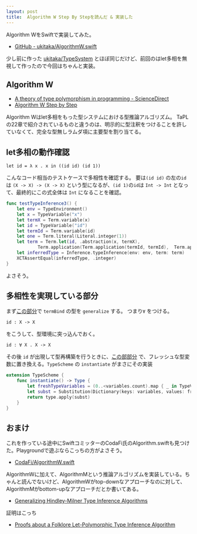 ```yaml
---
layout: post
title:  Algorithm W Step By Stepを読んだ & 実装した
---
```


Algorithm WをSwiftで実装してみた。

+ [GitHub - ukitaka/AlgorithmW.swift](https://github.com/ukitaka/AlgorithmW.swift)

少し前に作った [ukitaka/TypeSystem](https://github.com/ukitaka/TypeSystem) とほぼ同じだけど、前回のはlet多相を無視して作ったので今回はちゃんと実装。

## Algorithm W

+ [A theory of type polymorphism in programming - ScienceDirect](http://www.sciencedirect.com/science/article/pii/0022000078900144)
+ [Algorithm W Step by Step](http://catamorph.de/documents/AlgorithmW.pdf)


Algorithm Wはlet多相をもった型システムにおける型推論アルゴリズム。
TaPLの22章で紹介されているものと違うのは、明示的に型注釈をつけることを許していなくて、完全な型無しラムダ項に主要型を割り当てる。

## let多相の動作確認

```
let id = λ x . x in ((id id) (id 1))
```

こんなコード相当のテストケースで多相性を確認する。
要は`(id id)` の左の`id` は `(X -> X) -> (X -> X)` という型になるが、`(id 1)`の`id`は `Int -> Int` となって、最終的にこの式全体は `Int` になることを確認。

```swift
func testTypeInference3() {
    let env = TypeEnvironment()
    let x = TypeVariable("x")
    let termX = Term.variable(x)
    let id = TypeVariable("id")
    let termId = Term.variable(id)
    let one = Term.literal(Literal.integer(1))
    let term = Term.let(id, .abstraction(x, termX),
            Term.application(Term.application(termId, termId),  Term.application(termId, one)))
    let inferredType = Inference.typeInference(env: env, term: term)
    XCTAssertEqual(inferredType, .integer)
}
```

よさそう。

## 多相性を実現している部分

まず[この部分](https://github.com/ukitaka/AlgorithmW.swift/blob/f387c77a91f1042844e0f47d52b36feb7b3dbd18/Sources/AlgorithmW/Inference.swift#L40-L42)で `termBind` の型を `generalize` する。
つまり`∀` をつける。

```
id : X -> X
```

をこうして、型環境に突っ込んでおく。

```
id : ∀ X . X -> X 
```


その後 `id` が出現して型再構築を行うときに、[この部部分](https://github.com/ukitaka/AlgorithmW.swift/blob/f387c77a91f1042844e0f47d52b36feb7b3dbd18/Sources/AlgorithmW/Inference.swift#L18-L19) で、フレッシュな型変数に置き換える。`TypeScheme` の `instantiate` がまさにその実装

```swift
extension TypeScheme {
    func instantiate() -> Type {
        let freshTypeVariables = (0..<variables.count).map { _ in TypeVariable() }.map(Type.typeVar)
        let subst = Substitution(Dictionary(keys: variables, values: freshTypeVariables))
        return type.apply(subst)
    }
}
```

## おまけ

これを作っている途中にSwiftコミッターのCodaFi氏のAlgorithm.swiftも見つけた。Playgroundで遊ぶならこっちの方がよさそう。

+ [CodaFi/AlgorithmW.swift](https://gist.github.com/CodaFi/ca35a0c22fbd96eca505b5df45f2509e)

AlgorithmWに加えて、AlgorithmMという推論アルゴリズムを実装している。ちゃんと読んでないけど、AlgorithmWがtop-downなアプローチなのに対して、AlgorithmMがbottom-upなアプローチだとか書いてある。

+ [Generalizing Hindley-Milner Type Inference Algorithms](https://pdfs.semanticscholar.org/8983/233b3dff2c5b94efb31235f62bddc22dc899.pdf)

証明はこっち

+ [Proofs about a Folklore Let-Polymorphic Type Inference Algorithm](https://ropas.snu.ac.kr/~kwang/paper/98-toplas-leyi.pdf)


